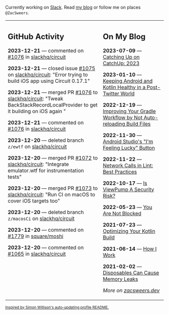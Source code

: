 Currently working on [Slack](https://slack.com/). Read [my blog](https://zacsweers.dev/) or follow me on places `@ZacSweers`.

<table><tr><td valign="top" width="60%">

## GitHub Activity
<!-- githubActivity starts -->
**2023-12-21** — commented on [#1076](https://github.com/slackhq/circuit/pull/1076#issuecomment-1866676144) in [slackhq/circuit](https://github.com/slackhq/circuit)

**2023-12-21** — closed issue [#1075](https://github.com/slackhq/circuit/issues/1075) on [slackhq/circuit](https://github.com/slackhq/circuit): "Error trying to build iOS app using Circuit 0.17.1"

**2023-12-21** — merged PR [#1076](https://github.com/slackhq/circuit/pull/1076) to [slackhq/circuit](https://github.com/slackhq/circuit): "Tweak BackStackRecordLocalProvider to get it building on iOS again "

**2023-12-21** — commented on [#1076](https://github.com/slackhq/circuit/pull/1076#issuecomment-1866492324) in [slackhq/circuit](https://github.com/slackhq/circuit)

**2023-12-20** — deleted branch `z/ewtf` on [slackhq/circuit](https://github.com/slackhq/circuit)

**2023-12-20** — merged PR [#1072](https://github.com/slackhq/circuit/pull/1072) to [slackhq/circuit](https://github.com/slackhq/circuit): "Integrate emulator.wtf for instrumentation tests"

**2023-12-20** — merged PR [#1073](https://github.com/slackhq/circuit/pull/1073) to [slackhq/circuit](https://github.com/slackhq/circuit): "Run CI on macOS to cover iOS targets too"

**2023-12-20** — deleted branch `z/macosCi` on [slackhq/circuit](https://github.com/slackhq/circuit)

**2023-12-20** — commented on [#1779](https://github.com/square/moshi/issues/1779#issuecomment-1865260214) in [square/moshi](https://github.com/square/moshi)

**2023-12-20** — commented on [#1065](https://github.com/slackhq/circuit/issues/1065#issuecomment-1865249220) in [slackhq/circuit](https://github.com/slackhq/circuit)
<!-- githubActivity ends -->
</td><td valign="top" width="40%">

## On My Blog
<!-- blog starts -->
**2023-07-09** — [Catching Up on CatchUp: 2023](https://www.zacsweers.dev/catching-up-on-catchup-2023/)

**2023-01-10** — [Keeping Android and Kotlin Healthy in a Post-Twitter World](https://www.zacsweers.dev/keeping-android-healthy/)

**2022-12-19** — [Improving Your Gradle Workflow by Not Auto-reloading Build Files](https://www.zacsweers.dev/improving-your-workflow-by-not-auto-reloading-build-files/)

**2022-11-30** — [Android Studio's "I'm Feeling Lucky" Button](https://www.zacsweers.dev/android-studios-im-feeling-lucky-button/)

**2022-11-22** — [Network Calls in Lint: Best Practices](https://www.zacsweers.dev/network-calls-in-lint-best-practices/)

**2022-10-17** — [Is ViewPump A Security Risk?](https://www.zacsweers.dev/is-viewpump-a-security-risk/)

**2022-05-23** — [You Are Not Blocked](https://www.zacsweers.dev/you-are-not-blocked/)

**2021-07-23** — [Optimizing Your Kotlin Build](https://www.zacsweers.dev/optimizing-your-kotlin-build/)

**2021-06-14** — [How I Work](https://www.zacsweers.dev/how-i-work/)

**2021-02-02** — [Disposables Can Cause Memory Leaks](https://www.zacsweers.dev/disposables-can-cause-memory-leaks/)
<!-- blog ends -->
_More on [zacsweers.dev](https://zacsweers.dev/)_
</td></tr></table>

<sub><a href="https://simonwillison.net/2020/Jul/10/self-updating-profile-readme/">Inspired by Simon Willison's auto-updating profile README.</a></sub>